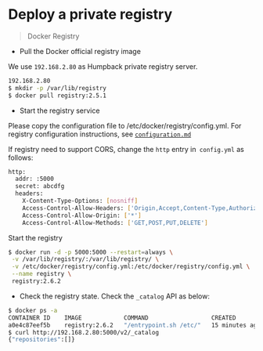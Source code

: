 # Deploy a private registry

> Docker Registry

- Pull the Docker official registry image   

We use `192.168.2.80` as Humpback private registry server.

```bash
192.168.2.80
$ mkdir -p /var/lib/registry
$ docker pull registry:2.5.1
```

- Start the registry service

Please copy the configuration file to /etc/docker/registry/config.yml. For registry configuration instructions, see <a href="https://github.com/docker/distribution/blob/master/docs/configuration.md">`configuration.md` </a>

If registry need to support CORS, change the `http` entry in` config.yml` as follows:  

```bash
http:
  addr: :5000
  secret: abcdfg
  headers:
    X-Content-Type-Options: [nosniff]
    Access-Control-Allow-Headers: ['Origin,Accept,Content-Type,Authorization']
    Access-Control-Allow-Origin: ['*']
    Access-Control-Allow-Methods: ['GET,POST,PUT,DELETE']
```
Start the registry 

```bash
$ docker run -d -p 5000:5000 --restart=always \
 -v /var/lib/registry/:/var/lib/registry/ \
 -v /etc/docker/registry/config.yml:/etc/docker/registry/config.yml \
 --name registry \
 registry:2.6.2
```
- Check the registry state. Check the `_catalog` API as below:  

```bash
$ docker ps -a
CONTAINER ID    IMAGE            COMMAND                  CREATED         STATUS            PORTS                    NAMES
a0e4c87eef5b    registry:2.6.2   "/entrypoint.sh /etc/"   15 minutes ago  45 seconds ago    0.0.0.0:5000->5000/tcp   registry
$ curl http://192.168.2.80:5000/v2/_catalog
{"repositories":[]}
``` 
